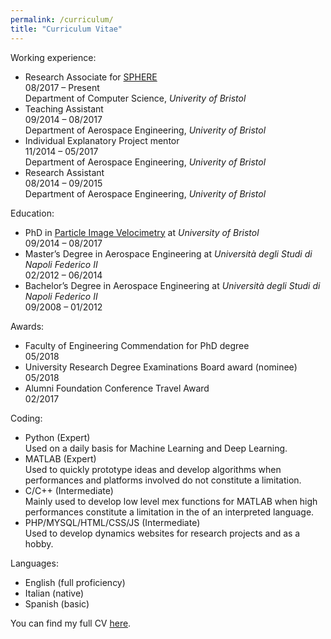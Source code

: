 ```yaml
---
permalink: /curriculum/
title: "Curriculum Vitae"
---
```


Working experience:
* Research Associate for [SPHERE](https://www.irc-sphere.ac.uk/)<br/>
  08/2017 – Present <br/>
  Department of Computer Science, _Univerity of Bristol_
* Teaching Assistant <br/>
  09/2014 – 08/2017 <br/>
  Department of Aerospace Engineering, _Univerity of Bristol_
* Individual Explanatory Project mentor <br/>
  11/2014 – 05/2017 <br/>
  Department of Aerospace Engineering, _Univerity of Bristol_
* Research Assistant <br/>
  08/2014 – 09/2015 <br/>
  Department of Aerospace Engineering, _Univerity of Bristol_


Education:
* PhD in [Particle Image Velocimetry](/research/#phd-piv) at _University of Bristol_ <br/>
  09/2014 – 08/2017
* Master’s Degree in Aerospace Engineering at _Università degli Studi di Napoli Federico II_ <br/>
  02/2012 – 06/2014
* Bachelor’s Degree in Aerospace Engineering at _Università degli Studi di Napoli Federico II_ <br/>
  09/2008 – 01/2012


Awards:
* Faculty of Engineering Commendation for PhD degree <br/>
  05/2018
* University Research Degree Examinations Board award (nominee) <br/>
  05/2018
* Alumni Foundation Conference Travel Award <br/>
  02/2017


Coding:
* Python (Expert) <br/> 
  Used on a daily basis for Machine Learning and Deep Learning.
* MATLAB (Expert) <br/>
  Used to quickly prototype ideas and develop algorithms when performances and platforms involved do not constitute a limitation.
* C/C++ (Intermediate) <br/>
  Mainly used to develop low level mex functions for MATLAB when high performances constitute a limitation in the of an interpreted language.
* PHP/MYSQL/HTML/CSS/JS (Intermediate) <br/>
  Used to develop dynamics websites for research projects and as a hobby.


Languages:
* English (full proficiency)
* Italian (native)
* Spanish (basic)


You can find my full CV [here](/assets/documents/curriculum.pdf).